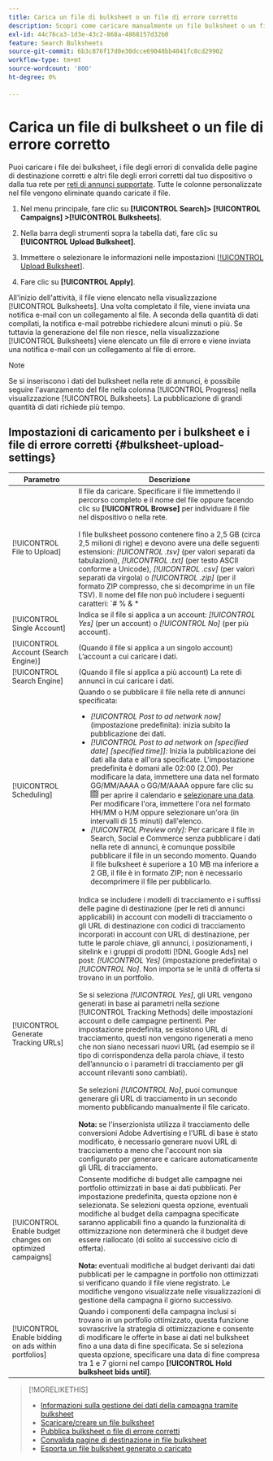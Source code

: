 ```yaml
---
title: Carica un file di bulksheet o un file di errore corretto
description: Scopri come caricare manualmente un file bulksheet o un file di errore di convalida della pagina di destinazione corretto.
exl-id: 44c76ca3-1d3e-43c2-868a-4868157d32b0
feature: Search Bulksheets
source-git-commit: 6b3c876f17d0e30dcce69048bb4041fc8cd29902
workflow-type: tm+mt
source-wordcount: '800'
ht-degree: 0%

---
```


# Carica un file di bulksheet o un file di errore corretto

Puoi caricare i file dei bulksheet, i file degli errori di convalida delle pagine di destinazione corretti e altri file degli errori corretti dal tuo dispositivo o dalla tua rete per [reti di annunci supportate](bulksheet-about.md#bulksheet-functionality-by-network). Tutte le colonne personalizzate nel file vengono eliminate quando caricate il file.

1. Nel menu principale, fare clic su **[!UICONTROL Search]> [!UICONTROL Campaigns] >[!UICONTROL Bulksheets]**.

1. Nella barra degli strumenti sopra la tabella dati, fare clic su **[!UICONTROL Upload Bulksheet]**.

1. Immettere o selezionare le informazioni nelle impostazioni [[!UICONTROL Upload Bulksheet]](#bulksheet-upload-settings).

1. Fare clic su **[!UICONTROL Apply]**.

All&#39;inizio dell&#39;attività, il file viene elencato nella visualizzazione [!UICONTROL Bulksheets]. Una volta completato il file, viene inviata una notifica e-mail con un collegamento al file. A seconda della quantità di dati compilati, la notifica e-mail potrebbe richiedere alcuni minuti o più. Se tuttavia la generazione del file non riesce, nella visualizzazione [!UICONTROL Bulksheets] viene elencato un file di errore e viene inviata una notifica e-mail con un collegamento al file di errore.

>[!NOTE]
>
>Se si inseriscono i dati del bulksheet nella rete di annunci, è possibile seguire l&#39;avanzamento del file nella colonna [!UICONTROL Progress] nella visualizzazione [!UICONTROL Bulksheets]. La pubblicazione di grandi quantità di dati richiede più tempo.

## Impostazioni di caricamento per i bulksheet e i file di errore corretti {#bulksheet-upload-settings}

| Parametro | Descrizione |
|----|----|
| [!UICONTROL File to Upload] | Il file da caricare. Specificare il file immettendo il percorso completo e il nome del file oppure facendo clic su <b>[!UICONTROL Browse]</b> per individuare il file nel dispositivo o nella rete.<br><br>I file bulksheet possono contenere fino a 2,5 GB (circa 2,5 milioni di righe) e devono avere una delle seguenti estensioni: <i>[!UICONTROL .tsv]</i> (per valori separati da tabulazioni), <i>[!UICONTROL .txt]</i> (per testo ASCII conforme a Unicode), <i>[!UICONTROL .csv]</i> (per valori separati da virgola) o <i>[!UICONTROL .zip]</i> (per il formato ZIP compresso, che si decomprime in un file TSV). Il nome del file non può includere i seguenti caratteri: `# % &amp; * | \ : &quot; &lt; &gt; . ? /`<br><br><b>Suggerimento:</b> Per i dati che includono caratteri internazionali, utilizzare i file in formato TSV o TXT. |
| [!UICONTROL Single Account] | Indica se il file si applica a un account: <i>[!UICONTROL Yes]</i> (per un account) o <i>[!UICONTROL No]</i> (per più account). |
| [!UICONTROL Account (Search Engine)] | (Quando il file si applica a un singolo account) L’account a cui caricare i dati. |
| [!UICONTROL Search Engine] | (Quando il file si applica a più account) La rete di annunci in cui caricare i dati. |
| [!UICONTROL Scheduling] | Quando o se pubblicare il file nella rete di annunci specificata:<ul><li><i>[!UICONTROL Post to ad network now]</i> (impostazione predefinita): inizia subito la pubblicazione dei dati.</li><li><i>[!UICONTROL Post to ad network on \[specified date\] \[specified time\]]:</i> Inizia la pubblicazione dei dati alla data e all&#39;ora specificate. L&#39;impostazione predefinita è domani alle 02:00 (2.00). Per modificare la data, immettere una data nel formato GG/MM/AAAA o GG/M/AAAA oppure fare clic su ![Calendario](/help/search-social-commerce/assets/calendar.png "Calendario") per aprire il calendario e [selezionare una data](/help/search-social-commerce/common-tasks/navigation-editing-selection/calendar.md). Per modificare l&#39;ora, immettere l&#39;ora nel formato HH/MM o H/M oppure selezionare un&#39;ora (in intervalli di 15 minuti) dall&#39;elenco.</li><li><i>[!UICONTROL Preview only]:</i> Per caricare il file in Search, Social e Commerce senza pubblicare i dati nella rete di annunci, è comunque possibile pubblicare il file in un secondo momento. Quando il file bulksheet è superiore a 10 MB ma inferiore a 2 GB, il file è in formato ZIP; non è necessario decomprimere il file per pubblicarlo.</li></ul> |
| [!UICONTROL Generate Tracking URLs] | Indica se includere i modelli di tracciamento e i suffissi delle pagine di destinazione (per le reti di annunci applicabili) in account con modelli di tracciamento o gli URL di destinazione con codici di tracciamento incorporati in account con URL di destinazione, per tutte le parole chiave, gli annunci, i posizionamenti, i sitelink e i gruppi di prodotti [!DNL Google Ads] nel post: <i>[!UICONTROL Yes]</i> (impostazione predefinita) o <i>[!UICONTROL No]</i>. Non importa se le unità di offerta si trovano in un portfolio.<br><br>Se si seleziona <i>[!UICONTROL Yes]</i>, gli URL vengono generati in base ai parametri nella sezione [!UICONTROL Tracking Methods] delle impostazioni account o delle campagne pertinenti. Per impostazione predefinita, se esistono URL di tracciamento, questi non vengono rigenerati a meno che non siano necessari nuovi URL (ad esempio se il tipo di corrispondenza della parola chiave, il testo dell’annuncio o i parametri di tracciamento per gli account rilevanti sono cambiati).<br><br>Se selezioni <i>[!UICONTROL No]</i>, puoi comunque generare gli URL di tracciamento in un secondo momento pubblicando manualmente il file caricato.<br><br><b>Nota:</b> se l&#39;inserzionista utilizza il tracciamento delle conversioni Adobe Advertising e l&#39;URL di base è stato modificato, è necessario generare nuovi URL di tracciamento a meno che l&#39;account non sia configurato per generare e caricare automaticamente gli URL di tracciamento. |
| [!UICONTROL Enable budget changes on optimized campaigns] | Consente modifiche di budget alle campagne nei portfolio ottimizzati in base ai dati pubblicati. Per impostazione predefinita, questa opzione non è selezionata. Se selezioni questa opzione, eventuali modifiche al budget della campagna specificate saranno applicabili fino a quando la funzionalità di ottimizzazione non determinerà che il budget deve essere riallocato (di solito al successivo ciclo di offerta).<br><br><b>Nota:</b> eventuali modifiche al budget derivanti dai dati pubblicati per le campagne in portfolio non ottimizzati si verificano quando il file viene registrato. Le modifiche vengono visualizzate nelle visualizzazioni di gestione della campagna il giorno successivo. |
| [!UICONTROL Enable bidding on ads within portfolios] | Quando i componenti della campagna inclusi si trovano in un portfolio ottimizzato, questa funzione sovrascrive la strategia di ottimizzazione e consente di modificare le offerte in base ai dati nel bulksheet fino a una data di fine specificata. Se si seleziona questa opzione, specificare una data di fine compresa tra 1 e 7 giorni nel campo **[!UICONTROL Hold bulksheet bids until]**. |

>[!MORELIKETHIS]
>
>* [Informazioni sulla gestione dei dati della campagna tramite bulksheet](bulksheet-about.md)
>* [Scaricare/creare un file bulksheet](bulksheet-download.md)
>* [Pubblica bulksheet o file di errore corretti](bulksheet-post.md)
>* [Convalida pagine di destinazione in file bulksheet](bulksheet-validate-landing-pages.md)
>* [Esporta un file bulksheet generato o caricato](bulksheet-export.md)
